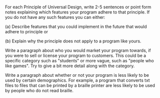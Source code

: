 For each Principle of Universal Design, write 2-5 sentences or point form notes explaining which features your program 
adhere to that principle. If you do not have any such features you can either:

(a) Describe features that you could implement in the future that would adhere to principle or

(b) Explain why the principle does not apply to a program like yours.

Write a paragraph about who you would market your program towards, if you were to sell or license your program to 
customers. This could be a specific category such as "students" or more vague, such as "people who like games". Try to 
give a bit more detail along with the category.

Write a paragraph about whether or not your program is less likely to be used by certain demographics. For example, a 
program that converts txt files to files that can be printed by a braille printer are less likely to be used by people 
who do not read braille.